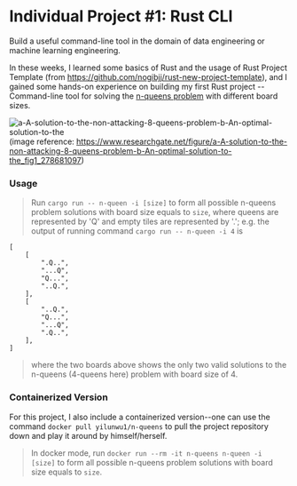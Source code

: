 # Individual Project #1: Rust CLI
Build a useful command-line tool in the domain of data engineering or machine learning engineering.


In these weeks, I learned some basics of Rust and the usage of Rust Project Template (from https://github.com/nogibjj/rust-new-project-template), and I gained some hands-on experience on building my first Rust project -- Command-line tool for solving the [n-queens problem](https://www.quantamagazine.org/mathematician-answers-chess-problem-about-attacking-queens-20210921/) with different board sizes.

![a-A-solution-to-the-non-attacking-8-queens-problem-b-An-optimal-solution-to-the](https://user-images.githubusercontent.com/50161537/217409777-c2d1587a-5e19-4c74-a013-61f653a04687.png)
(image reference: https://www.researchgate.net/figure/a-A-solution-to-the-non-attacking-8-queens-problem-b-An-optimal-solution-to-the_fig1_278681097)

### Usage
> Run `cargo run -- n-queen -i [size]` to form all possible n-queens problem solutions with board size equals to `size`, where queens are represented by 'Q' and empty tiles are represented by '.'; e.g. the output of running command `cargo run -- n-queen -i 4` is

```
[
    [
        ".Q..",
        "...Q",
        "Q...",
        "..Q.",
    ],
    [
        "..Q.",
        "Q...",
        "...Q",
        ".Q..",
    ],
]
```
> where the two boards above shows the only two valid solutions to the n-queens (4-queens here) problem with board size of 4.

### Containerized Version
For this project, I also include a containerized version--one can use the command `docker pull yilunwu1/n-queens` to pull the project repository down and play it around by himself/herself.

> In docker mode, run `docker run --rm -it n-queens n-queen -i [size]` to form all possible n-queens problem solutions with board size equals to `size`.
